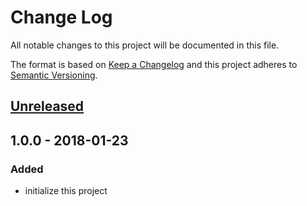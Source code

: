 # Change Log
All notable changes to this project will be documented in this file.

The format is based on [Keep a Changelog](http://keepachangelog.com/) 
and this project adheres to [Semantic Versioning](http://semver.org/).

## [Unreleased]

## 1.0.0 - 2018-01-23
### Added
- initialize this project

[Unreleased]: https://github.com/super-fe/superfe-hn-inspector/compare/1.0.0...HEAD
